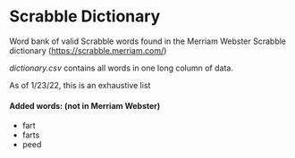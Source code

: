 # Scrabble Dictionary

Word bank of valid Scrabble words found in the Merriam Webster Scrabble dictionary (https://scrabble.merriam.com/)

*dictionary.csv* contains all words in one long column of data.

As of 1/23/22, this is an exhaustive list

#### Added words: (not in Merriam Webster)
- fart
- farts
- peed
